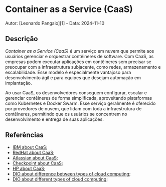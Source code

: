 # Container as a Service (CaaS)

Autor: [Leonardo Pangaio][1] - Data: 2024-11-10

## Descrição

*Container as a Service (CaaS)* é um serviço em nuvem que permite aos usuários gerenciar e orquestrar contêineres de software. Com CaaS, as empresas podem executar aplicações em contêineres sem precisar se preocupar com a infraestrutura subjacente, como redes, armazenamento e escalabilidade. Esse modelo é especialmente vantajoso para desenvolvimento ágil e para equipes que desejam automação em implantação.

Ao usar CaaS, os desenvolvedores conseguem configurar, escalar e gerenciar contêineres de forma simplificada, aproveitando plataformas como Kubernetes e Docker Swarm. Esse serviço geralmente é oferecido por provedores de nuvem, que lidam com toda a infraestrutura de contêineres, permitindo que os usuários se concentrem no desenvolvimento e entrega de suas aplicações.

## Referências

- [IBM about CaaS](https://www.ibm.com/br-pt/topics/containers-as-a-service);
- [RedHat about CaaS](https://www.redhat.com/pt-br/topics/cloud-computing/what-is-caas);
- [Atlassian about CaaS](https://www.atlassian.com/br/microservices/cloud-computing/containers-as-a-service);
- [Checkpoint about CaaS](https://www.checkpoint.com/pt/cyber-hub/cloud-security/what-is-container-security/what-is-container-as-a-service-caas/);
- [HP about CaaS](https://www.hpe.com/us/en/what-is/caas.html);
- [DIO about difference between types of cloud computing](https://www.dio.me/articles/iaas-paas-saas-e-caas-entendendo-os-diferentes-modelos-de-computacao-em-nuvem-em-um-mundo-multi-cloud);
- [DIO about different types of cloud computing](https://www.dio.me/articles/iaas-paas-saas-e-caas-conceitos-exemplos-e-diferencas);